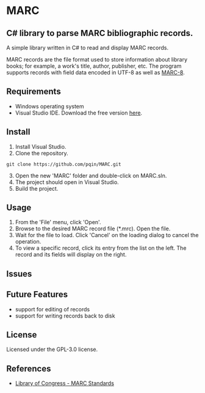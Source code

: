 # MARC
## C# library to parse MARC bibliographic records.

A simple library written in C# to read and display MARC records.

MARC records are the file format used to store information about library books; for example, a work's title, author, publisher, etc.
The program supports records with field data encoded in UTF-8 as well as [MARC-8](https://en.wikipedia.org/wiki/MARC-8).

## Requirements
- Windows operating system
- Visual Studio IDE. Download the free version [here](https://visualstudio.microsoft.com/vs/community/).

## Install

1. Install Visual Studio.
2. Clone the repository.
```
git clone https://github.com/pqin/MARC.git
```
3. Open the new 'MARC' folder and double-click on MARC.sln.
4. The project should open in Visual Studio.
5. Build the project.

## Usage
1. From the 'File' menu, click 'Open'.
2. Browse to the desired MARC record file (*.mrc). Open the file.
3. Wait for the file to load. Click 'Cancel' on the loading dialog to cancel the operation.
4. To view a specific record, click its entry from the list on the left. The record and its fields will display on the right.

## Issues

## Future Features
- support for editing of records
- support for writing records back to disk

## License
Licensed under the GPL-3.0 license.

## References
- [Library of Congress - MARC Standards](https://www.loc.gov/marc/)
